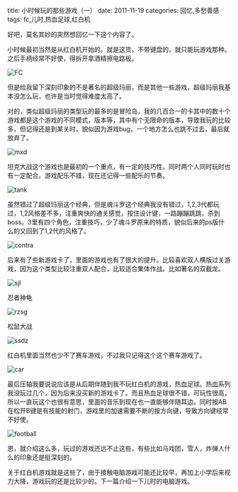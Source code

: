 title: 小时候玩的那些游戏（一）
date: 2011-11-19
categories: 回忆,多愁善感
tags: fc,儿时,热血足球,红白机

好吧，莫名其妙的突然想回忆一下这个内容了。

小时候最初当然是从红白机开始的。就是这货，不带键盘的，就只能玩游戏那种。之后手柄经常不好使，得拆开拿酒精擦电路板。

![](images/5104694B1F7C22BC1879A59565AA08CF_1280_1024.jpg "FC")

但是给我留下深刻印象的不是著名的超级玛丽，而是其他一些游戏，超级玛丽我基本没怎么玩，也许是当时觉得难度太高了。

对的，类似超级玛丽的类型玩的最多的是冒险岛，我的几百合一的卡其中的数十个游戏都是这个游戏的不同模式，版本等，其中有个无限命的版本，导致我玩的比较多，但记得还是到某关时，貌似因为游戏bug，一个地方怎么也跳不过去，最后就放弃了。

![](images/03C5558631B21DD09526131BB76E96CB_1280_800.GIF "mxd")

坦克大战这个游戏也是最初的一个重点，有一定的技巧性，同时两个人同时玩时也有一定配合。游戏配乐不错，现在还记得一些配乐的节奏。

![](images/024EDDC2392BF0EF96E0F5BA256717CB_500_437.jpg "tank")

虽然错过了超级玛丽这个经典，但是魂斗罗这个经典我没有错过，1,2,3代都玩过，1,2风格差不多，注重爽快的通关感觉，按住设计键，一路蹦蹦跳跳，杀到boss。3里有四个角色，注重技巧，少了魂斗罗原来的特质，貌似后来的ps版什么的又回到了1,2代的风格了。

![](images/BF5EECD58328E4304C56A13A21A55AA0_500_370.jpg "contra")

后来有了些新游戏卡了，里面的游戏也有了很大的提升。比较喜欢双人横版过关游戏，因为这个类型比较注重双人配合，比较适合集体作战。比如著名的双截龙。

![](images/34ECC15255B0D6EABBA7EF5F3FB803D4_300_236.jpg "sjl")

忍者神龟

![](images/8B4ABAF204D96535618CCDE57F3D79F3_500_467.jpg "rzsg")

松鼠大战

![](images/D9AC72CF3D0B53CF7E7564A222CE62A3_470_352.jpg "ssdz")

红白机里面当然也少不了赛车游戏，不过我只记得这个这个赛车游戏了。

![](images/28CB0C87891270A1E0E86EE97C929A1C_465_412.jpg "car")

最后压轴我要说说应该是从后期伴随到我不玩红白机的游戏，热血足球。热血系列我没玩过几个，因为后来没买新的游戏卡了。而且热血足球很不错，可玩性很高，所以一直玩这个也很有意思，里面的音乐到现在也一直能够伴随耳边。同时按AB在松开B键是有技能的射门，游戏里的加速需要不断的按方向键，导致方向键经常不好使。

![](images/9DD2EE673664C94634A9BB30A3870AEB_985_679.jpg "football")

恩，就介绍这么多，玩过的游戏还远不止这些，有些比如马戏团，雪人，炸弹人什么的印象还是挺深刻的。

关于红白机游戏就是这些了，由于接触电脑游戏可能还比较早，再加上小学后来视力大降，游戏玩的还是比较少的。下一篇介绍一下儿时的电脑游戏。
